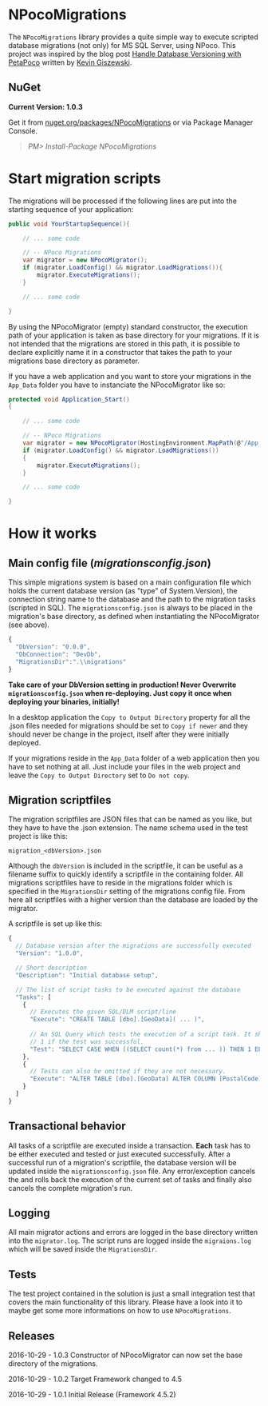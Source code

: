 # NPocoMigrations
The `NPocoMigrations` library provides a quite simple way to execute scripted database 
migrations (not only) for MS SQL Server, using NPoco. This project was inspired by the 
blog post [Handle Database Versioning with PetaPoco](https://kevin.giszewski.com/blogs/2016/05/handle-database-versioning-with-petapoco/) 
written by [Kevin Giszewski](https://kevin.giszewski.com).

## NuGet

 **Current Version: 1.0.3**
 
 Get it from [nuget.org/packages/NPocoMigrations](https://www.nuget.org/packages/NPocoMigrations) 
 or via  Package Manager Console.
 
  > *PM> Install-Package NPocoMigrations*

# Start migration scripts

The migrations will be processed if the following lines are put into the starting 
sequence of your application:

```csharp
public void YourStartupSequence(){

    // ... some code

    // -- NPoco Migrations
    var migrator = new NPocoMigrator();
    if (migrator.LoadConfig() && migrator.LoadMigrations()){
        migrator.ExecuteMigrations();
    }

    // ... some code

}
```
By using the NPocoMigrator (empty) standard constructor, the execution path of your 
application is taken as base directory for your migrations. If it is not intended that 
the migrations are stored in this path, it is possible to declare explicitly name it
in a constructor that takes the path to your migrations base directory as parameter.

If you have a web application and you want to store your migrations in the `App_Data` 
folder you have to instanciate the NPocoMigrator like so:  

```csharp
protected void Application_Start()
{

    // ... some code

    // -- NPoco Migrations
    var migrator = new NPocoMigrator(HostingEnvironment.MapPath(@"/App_Data"));
    if (migrator.LoadConfig() && migrator.LoadMigrations())
    {
        migrator.ExecuteMigrations();
    }

    // ... some code

}
```

# How it works

## Main config file (_migrationsconfig.json_)

This simple migrations system is based on a main configuration file which holds the
current database version (as "type" of System.Version), the connection string name
to the database and the path to the migration tasks (scripted in SQL). The `migrationsconfig.json` 
is always to be placed in the migration's base directory, as defined when instantiating
the NPocoMigrator (see above). 

```javascript
{
  "DbVersion": "0.0.0",
  "DbConnection": "DevDb",
  "MigrationsDir":".\\migrations"
}
```

**Take care of your DbVersion setting in production! Never Overwrite `migrationsconfig.json` 
when re-deploying. Just copy it once when deploying your binaries, initially!**

In a desktop application the `Copy to Output Directory` property for all the .json files 
needed for migrations should be set to `Copy if newer` and they should never be change in 
the project, itself after they were initially deployed.

If your migrations reside in the `App_Data` folder of a web application then you have to
set nothing at all. Just include your files in the web project and leave the `Copy to Output Directory`
set to `Do not copy`.  

## Migration scriptfiles

The migration scriptfiles are JSON files that can be named as you like, but they have 
to have the .json extension. The name schema used in the test project is like this:

```
migration_<dbVersion>.json
```

Although the `dbVersion` is included in the scriptfile, it can be useful as a filename 
suffix to quickly identify a scriptfile in the containing folder. All migrations scriptfiles 
have to reside in the migrations folder which is specified in the `MigrationsDir` setting 
of the migrations config file. From here all scriptfiles with a higher version than the
database are loaded by the migrator.

A scriptfile is set up like this:

```javascript
{
  // Database version after the migrations are successfully executed
  "Version": "1.0.0",

  // Short description
  "Description": "Initial database setup",

  // The list of script tasks to be executed against the database
  "Tasks": [
    {
      // Executes the given SQL/DLM script/line
      "Execute": "CREATE TABLE [dbo].[GeoData]( ... )",
      
      // An SQL Query which tests the execution of a script task. It should return
      // 1 if the test was successful.
      "Test": "SELECT CASE WHEN ((SELECT count(*) from ... )) THEN 1 ELSE 0 END"
    },
    {
      // Tests can also be omitted if they are not necessary.
      "Execute": "ALTER TABLE [dbo].[GeoData] ALTER COLUMN [PostalCode] [nvarchar](8)"
    }
  ]
}
``` 

## Transactional behavior

All tasks of a scriptfile are executed inside a transaction. **Each** task has to be 
either executed and tested or just executed successfully. After a successful run of a 
migration's scriptfile, the database version will be updated inside the `migrationsconfig.json` 
file. Any error/exception cancels the and rolls back the execution of the current set 
of tasks and finally also cancels the complete migration's run.

## Logging

All main migrator actions and errors are logged in the base directory written into the 
`migrator.log`. The script runs are logged inside the `migraions.log` which will be 
saved inside the `MigrationsDir`.

## Tests

The test project contained in the solution is just a small integration test that covers 
the main functionality of this library. Please have a look into it to maybe get some more 
informations on how to use `NPocoMigrations`. 

## Releases

2016-10-29 - 1.0.3 Constructor of NPocoMigrator can now set the base directory of the migrations.

2016-10-29 - 1.0.2 Target Framework changed to 4.5 

2016-10-29 - 1.0.1 Initial Release (Framework 4.5.2)
